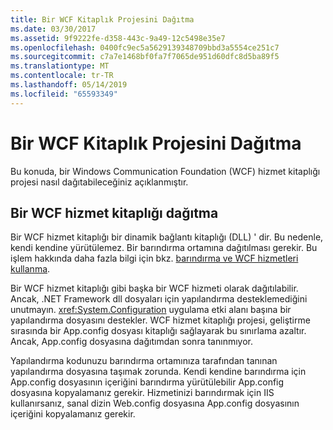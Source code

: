 ```yaml
---
title: Bir WCF Kitaplık Projesini Dağıtma
ms.date: 03/30/2017
ms.assetid: 9f9222fe-d358-443c-9a49-12c5498e35e7
ms.openlocfilehash: 0400fc9ec5a5629139348709bbd3a5554ce251c7
ms.sourcegitcommit: c7a7e1468bf0fa7f7065de951d60dfc8d5ba89f5
ms.translationtype: MT
ms.contentlocale: tr-TR
ms.lasthandoff: 05/14/2019
ms.locfileid: "65593349"
---
```

# <a name="deploying-a-wcf-library-project"></a>Bir WCF Kitaplık Projesini Dağıtma
Bu konuda, bir Windows Communication Foundation (WCF) hizmet kitaplığı projesi nasıl dağıtabileceğiniz açıklanmıştır.  
  
## <a name="deploying-a-wcf-service-library"></a>Bir WCF hizmet kitaplığı dağıtma  
 Bir WCF hizmet kitaplığı bir dinamik bağlantı kitaplığı (DLL) ' dir. Bu nedenle, kendi kendine yürütülemez. Bir barındırma ortamına dağıtılması gerekir. Bu işlem hakkında daha fazla bilgi için bkz. [barındırma ve WCF hizmetleri kullanma](https://go.microsoft.com/fwlink/?LinkId=99932).  
  
 Bir WCF hizmet kitaplığı gibi başka bir WCF hizmeti olarak dağıtılabilir. Ancak, .NET Framework dll dosyaları için yapılandırma desteklemediğini unutmayın. <xref:System.Configuration> uygulama etki alanı başına bir yapılandırma dosyasını destekler. WCF hizmet kitaplığı projesi, geliştirme sırasında bir App.config dosyası kitaplığı sağlayarak bu sınırlama azaltır. Ancak, App.config dosyasına dağıtımdan sonra tanınmıyor.  
  
 Yapılandırma kodunuzu barındırma ortamınıza tarafından tanınan yapılandırma dosyasına taşımak zorunda. Kendi kendine barındırma için App.config dosyasının içeriğini barındırma yürütülebilir App.config dosyasına kopyalamanız gerekir. Hizmetinizi barındırmak için IIS kullanırsanız, sanal dizin Web.config dosyasına App.config dosyasının içeriğini kopyalamanız gerekir.
